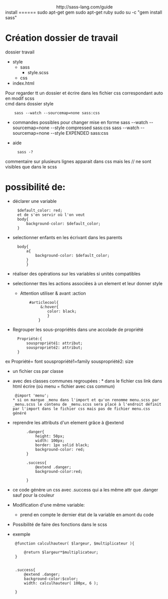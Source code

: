 <center>http://sass-lang.com/guide</center>
install
======
		sudo apt-get gem
		sudo apt-get ruby
		sudo su -c "gem install sass"



 


Création dossier de travail
=====

dossier travail  
* style
  * sass    
       * style.scss
  * css
* index.html


Pour regarder tt un dossier et écrire dans les fichier css correspondant auto en modif scss  
cmd dans dossier style	  


		sass --watch --sourcemap=none sass:css

* commandes possibles pour changer mise en forme
		sass --watch --sourcemap=none --style compressed sass:css
		sass --watch --sourcemap=none --style EXPENDED sass:css
		

* aide 

		sass -?


commentaire sur plusieurs lignes apparait dans css mais les // ne sont visibles que dans le scss  

possibilité de:
====

* déclarer une variable 


		$default_color: red;
		et de s'en servir où l'on veut
		body{
			background-color: $default_color;
		}

* selectionner enfants en les écrivant dans les parents


		body{
			a{
				background-color: $default_color;
			}
			}

* réaliser des opérations sur les variables si unités compatibles 
* selectionner ttes les actions associées à un element et leur donner style
  * Attention utiliser & avant :action

			#articlecool{
				 &:hover{
					color: black;
					}
				}
* Regrouper les sous-propriétés dans une accolade de propriété

		Propriété:{
			souspropriété1: attribut;
			souspropriété2: attribut;
		}

ex Propriété= font souspropriété1=family souspropriété2: size
* un fichier css par classe
 * avec des classes communes regroupées :
       * dans le fichier css link dans html écrire (où menu = fichier avec css commun)


		@import 'menu';
       * si on marque _menu dans l'import et qu'on renomme menu.scss par _menu.scss le contenu de _menu.scss sera placé à l'endroit définit par l'import dans le fichier css mais pas de fichier menu.css généré

* reprendre les attributs d'un element grâce à @extend
			
			.danger{
				height: 50px;
				width: 100px;
				border: 1px solid black;
				background-color: red;
			}

			.success{
				@extend .danger;
				background-color:red;
	
			}
 * ce code génère un css avec .success qui a les même attr que .danger sauf pour la couleur
* Modification d'une même variable:
  * prend en compte le dernier état de la variable en amont du code
* Possibilité de faire des fonctions dans le scss
 * exemple
 
		@function calculhauteur( $largeur, $multiplicateur ){

			@return $largeur*$multiplicateur;
		}


		.success{
			@extend .danger;
			background-color:$color;
			width: calculhauteur( 100px, 6 );
	
		}


